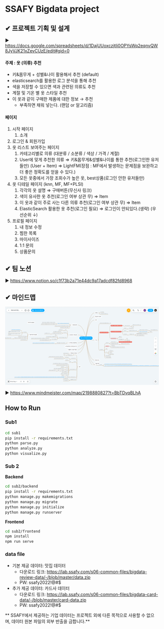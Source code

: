 # SSAFY Bigdata project

## ✔ 프로젝트 기획 및 설계
▶ https://docs.google.com/spreadsheets/d/1DajUUoxczjtIi0OPYsWq2eqnvQW8JyVJK21xZevCUzE/edit#gid=0



#### 주제 : 옷 (의류) 추천

- 키&몸무게 + 성별&나이 활용해서 추천 (default)
- elasticsearch를 활용한 로그 분석을 통해 추천
- 색을 저장할 수 있으면 색과 관련된 의류도 추천
- 계절 및 기온 별 옷 스타일 추천
- 이 옷과 같이 구매한 제품에 대한 정보 → 추천
  - 부족하면 채워 넣는다. (랜덤 or 알고리즘)



#### 페이지

1. 시작 페이지
   1. 소개
2. 로그인 & 회원가입
3. 옷 리스트 보여주는 페이지
   1. 카테고리별로 의류 (대분류 / 소분류 / 색상 / 가격 / 계절)
   2. User에 맞게 추천한 의류 ⇒ 키&몸무게&성별&나이를 통한 추천(로그인한 유저들만) (User + Item) ⇒ LightFM(장점 : MF에서 발생하는 문제점을 보완하고 더 좋은 정확도를 얻을 수 있다.)
   3. 모든 옷중에서 가장 조회수가 높은 옷, best상품(로그인 안한 유저들만)
4. 옷 디테일 페이지 (knn, MF, MF+PLSI)
   1. 각각의 옷 설명 ⇒ 구매버튼(무신사 링크)
   2. 색이 유사한 옷 추천(로그인 여부 상관 무) ⇒ Item
   3. 이 옷과 같이 주로 사는 다른 의류 추천(로그인 여부 상관 무) ⇒ Item
   4. ElasticSearch 활용한 옷 추천(로그인 필요) ⇒ 로그인이 안되있다.(생략) (우선순위 ↓)
5. 프로필 페이지
   1. 내 정보 수정
   2. 찜한 목록
   3. 마이사이즈
   4. 1:1 문의
   5. 상품문의



## ✔ 팀 노션

▶  https://www.notion.so/c1f73b2a71e44dc9a17adcdf82fd8968



## ✔ 마인드맵

![mindmap](./README_assets/mindmap.PNG)

▶  https://www.mindmeister.com/map/2198880827?t=BbTDvqBLhA



## How to Run

### Sub1

```sh
cd sub1
pip install -r requirements.txt
python parse.py
python analyze.py
python visualize.py
```

### Sub 2

**Backend**

```sh
cd sub2/backend
pip install -r requirements.txt
python manage.py makemigrations
python manage.py migrate
python manage.py initialize
python manage.py runserver
```

**Frontend**

```sh
cd sub2/frontend
npm install
npm run serve
```

### data file
  * 기본 제공 데이터: 맛집 데이터
    - 다운로드 링크: https://lab.ssafy.com/s06-common-files/bigdata-review-data/-/blob/master/data.zip
    - PW: ssafy2022!@#$
  * 추가 제공 데이터: 카드사 데이터
    - 다운로드 링크: https://lab.ssafy.com/s06-common-files/bigdata-card-data/-/blob/master/card-data.zip
    - PW: ssafy2022!@#$

** SSAFY에서 제공하는 기업 데이터는 프로젝트 외에 다른 목적으로 사용할 수 없으며, 데이터 원본 파일의 외부 반출을 금합니다.**

